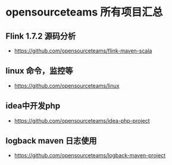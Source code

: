 #  opensourceteams 所有项目汇总



## Flink 1.7.2 源码分析
- https://github.com/opensourceteams/flink-maven-scala


## linux 命令，监控等
- https://github.com/opensourceteams/linux



## idea中开发php
- https://github.com/opensourceteams/idea-php-project 


## logback maven 日志使用
- https://github.com/opensourceteams/logback-maven-project



